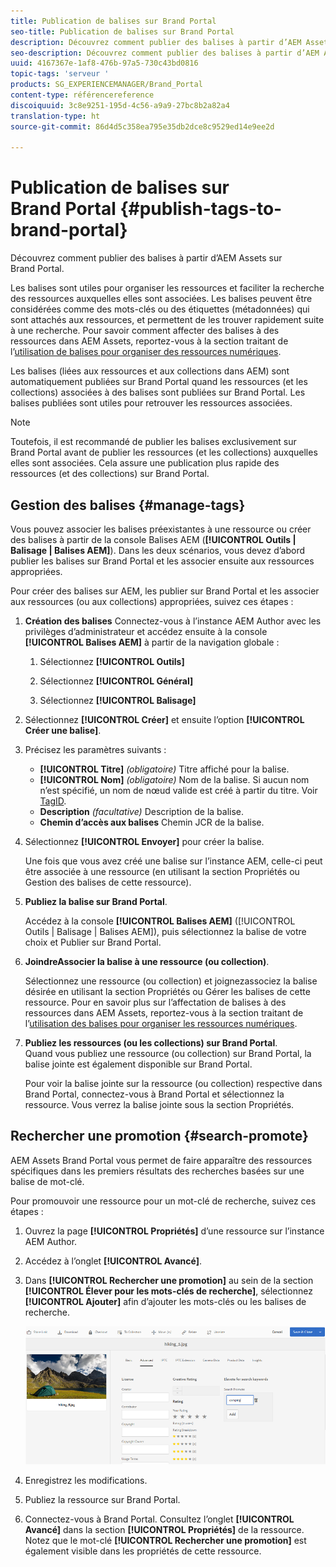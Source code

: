 ```yaml
---
title: Publication de balises sur Brand Portal
seo-title: Publication de balises sur Brand Portal
description: Découvrez comment publier des balises à partir d’AEM Assets sur Brand Portal.
seo-description: Découvrez comment publier des balises à partir d’AEM Assets sur Brand Portal.
uuid: 4167367e-1af8-476b-97a5-730c43bd0816
topic-tags: 'serveur '
products: SG_EXPERIENCEMANAGER/Brand_Portal
content-type: référencereference
discoiquuid: 3c8e9251-195d-4c56-a9a9-27bc8b2a82a4
translation-type: ht
source-git-commit: 86d4d5c358ea795e35db2dce8c9529ed14e9ee2d

---
```



# Publication de balises sur Brand Portal {#publish-tags-to-brand-portal}

Découvrez comment publier des balises à partir d’AEM Assets sur Brand Portal.

Les balises sont utiles pour organiser les ressources et faciliter la recherche des ressources auxquelles elles sont associées. Les balises peuvent être considérées comme des mots-clés ou des étiquettes (métadonnées) qui sont attachés aux ressources, et permettent de les trouver rapidement suite à une recherche. Pour savoir comment affecter des balises à des ressources dans AEM Assets, reportez-vous à la section traitant de l’[utilisation de balises pour organiser des ressources numériques](https://helpx.adobe.com/fr/experience-manager/6-5/assets/using/organize-assets.html#Usetagstoorganizeassets).

Les balises (liées aux ressources et aux collections dans AEM) sont automatiquement publiées sur Brand Portal quand les ressources (et les collections) associées à des balises sont publiées sur Brand Portal. Les balises publiées sont utiles pour retrouver les ressources associées.

>[!NOTE]
>
>Toutefois, il est recommandé de publier les balises exclusivement sur Brand Portal avant de publier les ressources (et les collections) auxquelles elles sont associées. Cela assure une publication plus rapide des ressources (et des collections) sur Brand Portal.

## Gestion des balises {#manage-tags}

Vous pouvez associer les balises préexistantes à une ressource ou créer des balises à partir de la console Balises AEM (**[!UICONTROL Outils | Balisage | Balises AEM]**). Dans les deux scénarios, vous devez d’abord publier les balises sur Brand Portal et les associer ensuite aux ressources appropriées.

Pour créer des balises sur AEM, les publier sur Brand Portal et les associer aux ressources (ou aux collections) appropriées, suivez ces étapes :

1. **Création des balises**
Connectez-vous à l’instance AEM Author avec les privilèges d’administrateur et accédez ensuite à la console **[!UICONTROL Balises AEM]** à partir de la navigation globale :

   1. Sélectionnez **[!UICONTROL Outils]**

   1. Sélectionnez **[!UICONTROL Général]**

   1. Sélectionnez **[!UICONTROL Balisage]**

1. Sélectionnez **[!UICONTROL Créer]** et ensuite l’option **[!UICONTROL Créer une balise]**.
1. Précisez les paramètres suivants :

   * **[!UICONTROL Titre]**
      *(obligatoire)* Titre affiché pour la balise.
   * **[!UICONTROL Nom]**
      *(obligatoire)* Nom de la balise. Si aucun nom n’est spécifié, un nom de nœud valide est créé à partir du titre. Voir [TagID](https://helpx.adobe.com/experience-manager/6-5/sites/developing/using/framework.html#TagID).
   * **Description**
      *(facultative)* Description de la balise.
   * **Chemin d’accès aux balises** 
Chemin JCR de la balise.

1. Sélectionnez **[!UICONTROL Envoyer]** pour créer la balise.

   Une fois que vous avez créé une balise sur l’instance AEM, celle-ci peut être associée à une ressource (en utilisant la section Propriétés ou Gestion des balises de cette ressource).

1. **Publiez la balise sur Brand Portal**.

   Accédez à la console **[!UICONTROL Balises AEM]** ([!UICONTROL Outils | Balisage | Balises AEM]), puis sélectionnez la balise de votre choix et Publier sur Brand Portal.

1. **JoindreAssocier la balise à une ressource (ou collection)**.

   Sélectionnez une ressource (ou collection) et joignezassociez la balise désirée en utilisant la section Propriétés ou Gérer les balises de cette ressource. Pour en savoir plus sur l’affectation de balises à des ressources dans AEM Assets, reportez-vous à la section traitant de l’[utilisation des balises pour organiser les ressources numériques](https://helpx.adobe.com/fr/experience-manager/6-5/assets/using/organize-assets.html#Usetagstoorganizeassets).

1. **Publiez les ressources (ou les collections) sur Brand Portal**.\
   Quand vous publiez une ressource (ou collection) sur Brand Portal, la balise jointe est également disponible sur Brand Portal.

   Pour voir la balise jointe sur la ressource (ou collection) respective dans Brand Portal, connectez-vous à Brand Portal et sélectionnez la ressource. Vous verrez la balise jointe sous la section Propriétés.

## Rechercher une promotion {#search-promote}

AEM Assets Brand Portal vous permet de faire apparaître des ressources spécifiques dans les premiers résultats des recherches basées sur une balise de mot-clé.

Pour promouvoir une ressource pour un mot-clé de recherche, suivez ces étapes :

1. Ouvrez la page **[!UICONTROL Propriétés]** d’une ressource sur l’instance AEM Author.
1. Accédez à l’onglet **[!UICONTROL Avancé]**.
1. Dans **[!UICONTROL Rechercher une promotion]** au sein de la section **[!UICONTROL Élever pour les mots-clés de recherche]**, sélectionnez **[!UICONTROL Ajouter]** afin d’ajouter les mots-clés ou les balises de recherche.

   ![](assets/search-promote.png)

1. Enregistrez les modifications.
1. Publiez la ressource sur Brand Portal.
1. Connectez-vous à Brand Portal. Consultez l’onglet **[!UICONTROL Avancé]** dans la section **[!UICONTROL Propriétés]** de la ressource.
Notez que le mot-clé **[!UICONTROL Rechercher une promotion]** est également visible dans les propriétés de cette ressource.
